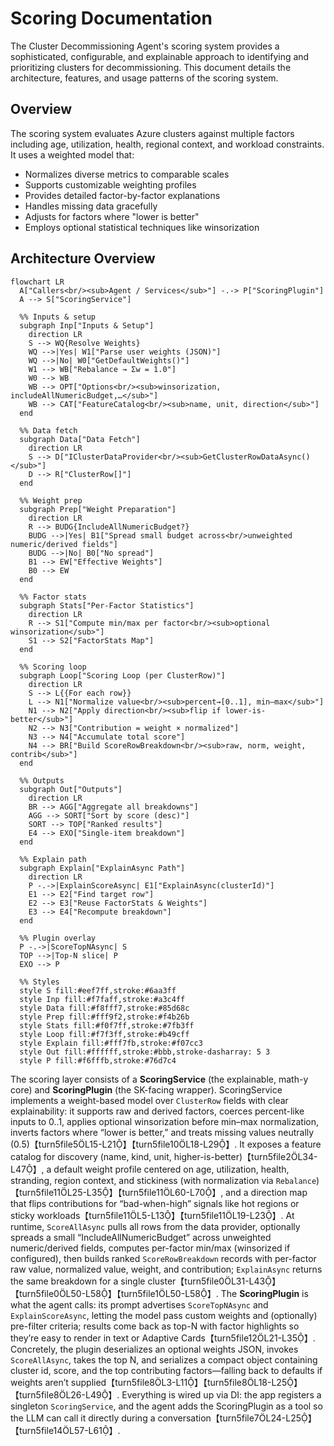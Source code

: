 
# Scoring Documentation

The Cluster Decommissioning Agent's scoring system provides a sophisticated, configurable, and explainable approach to identifying and prioritizing clusters for decommissioning. This document details the architecture, features, and usage patterns of the scoring system.

## Overview

The scoring system evaluates Azure clusters against multiple factors including age, utilization, health, regional context, and workload constraints. It uses a weighted model that:

- Normalizes diverse metrics to comparable scales
- Supports customizable weighting profiles
- Provides detailed factor-by-factor explanations
- Handles missing data gracefully
- Adjusts for factors where "lower is better"
- Employs optional statistical techniques like winsorization

## Architecture Overview

```mermaid
flowchart LR
  A["Callers<br/><sub>Agent / Services</sub>"] -.-> P["ScoringPlugin"]
  A --> S["ScoringService"]

  %% Inputs & setup
  subgraph Inp["Inputs & Setup"]
    direction LR
    S --> WQ{Resolve Weights}
    WQ -->|Yes| W1["Parse user weights (JSON)"]
    WQ -->|No| W0["GetDefaultWeights()"]
    W1 --> WB["Rebalance → Σw = 1.0"]
    W0 --> WB
    WB --> OPT["Options<br/><sub>winsorization, includeAllNumericBudget,…</sub>"]
    WB --> CAT["FeatureCatalog<br/><sub>name, unit, direction</sub>"]
  end

  %% Data fetch
  subgraph Data["Data Fetch"]
    direction LR
    S --> D["IClusterDataProvider<br/><sub>GetClusterRowDataAsync()</sub>"]
    D --> R["ClusterRow[]"]
  end

  %% Weight prep
  subgraph Prep["Weight Preparation"]
    direction LR
    R --> BUDG{IncludeAllNumericBudget?}
    BUDG -->|Yes| B1["Spread small budget across<br/>unweighted numeric/derived fields"]
    BUDG -->|No| B0["No spread"]
    B1 --> EW["Effective Weights"]
    B0 --> EW
  end

  %% Factor stats
  subgraph Stats["Per-Factor Statistics"]
    direction LR
    R --> S1["Compute min/max per factor<br/><sub>optional winsorization</sub>"]
    S1 --> S2["FactorStats Map"]
  end

  %% Scoring loop
  subgraph Loop["Scoring Loop (per ClusterRow)"]
    direction LR
    S --> L{{For each row}}
    L --> N1["Normalize value<br/><sub>percent→[0..1], min–max</sub>"]
    N1 --> N2["Apply direction<br/><sub>flip if lower-is-better</sub>"]
    N2 --> N3["Contribution = weight × normalized"]
    N3 --> N4["Accumulate total score"]
    N4 --> BR["Build ScoreRowBreakdown<br/><sub>raw, norm, weight, contrib</sub>"]
  end

  %% Outputs
  subgraph Out["Outputs"]
    direction LR
    BR --> AGG["Aggregate all breakdowns"]
    AGG --> SORT["Sort by score (desc)"]
    SORT --> TOP["Ranked results"]
    E4 --> EXO["Single-item breakdown"]
  end

  %% Explain path
  subgraph Explain["ExplainAsync Path"]
    direction LR
    P -.->|ExplainScoreAsync| E1["ExplainAsync(clusterId)"]
    E1 --> E2["Find target row"]
    E2 --> E3["Reuse FactorStats & Weights"]
    E3 --> E4["Recompute breakdown"]
  end

  %% Plugin overlay
  P -.->|ScoreTopNAsync| S
  TOP -->|Top-N slice| P
  EXO --> P

  %% Styles
  style S fill:#eef7ff,stroke:#6aa3ff
  style Inp fill:#f7faff,stroke:#a3c4ff
  style Data fill:#f8fff7,stroke:#85d68c
  style Prep fill:#fff9f2,stroke:#f4b26b
  style Stats fill:#f0f7ff,stroke:#7fb3ff
  style Loop fill:#f7f3ff,stroke:#b49cff
  style Explain fill:#fff7fb,stroke:#f07cc3
  style Out fill:#ffffff,stroke:#bbb,stroke-dasharray: 5 3
  style P fill:#f6fffb,stroke:#76d7c4
```



The scoring layer consists of a  **ScoringService** (the explainable, math-y core) and **ScoringPlugin** (the SK-facing wrapper). ScoringService implements a weight-based model over `ClusterRow` fields with clear explainability: it supports raw and derived factors, coerces percent-like inputs to 0..1, applies optional winsorization before min–max normalization, inverts factors where “lower is better,” and treats missing values neutrally (0.5)【turn5file5L15-L21】【turn5file10L18-L29】. It exposes a feature catalog for discovery (name, kind, unit, higher-is-better)【turn5file2L34-L47】, a default weight profile centered on age, utilization, health, stranding, region context, and stickiness (with normalization via `Rebalance`)【turn5file11L25-L35】【turn5file11L60-L70】, and a direction map that flips contributions for “bad-when-high” signals like hot regions or sticky workloads【turn5file11L5-L13】【turn5file11L19-L23】. At runtime, `ScoreAllAsync` pulls all rows from the data provider, optionally spreads a small “IncludeAllNumericBudget” across unweighted numeric/derived fields, computes per-factor min/max (winsorized if configured), then builds ranked `ScoreRowBreakdown` records with per-factor raw value, normalized value, weight, and contribution; `ExplainAsync` returns the same breakdown for a single cluster【turn5file0L31-L43】【turn5file0L50-L58】【turn5file1L50-L58】. The **ScoringPlugin** is what the agent calls: its prompt advertises `ScoreTopNAsync` and `ExplainScoreAsync`, letting the model pass custom weights and (optionally) pre-filter criteria; results come back as top-N with factor highlights so they’re easy to render in text or Adaptive Cards【turn5file12L21-L35】. Concretely, the plugin deserializes an optional weights JSON, invokes `ScoreAllAsync`, takes the top N, and serializes a compact object containing cluster id, score, and the top contributing factors—falling back to defaults if weights aren’t supplied【turn5file8L3-L11】【turn5file8L18-L25】【turn5file8L26-L49】. Everything is wired up via DI: the app registers a singleton `ScoringService`, and the agent adds the ScoringPlugin as a tool so the LLM can call it directly during a conversation【turn5file7L24-L25】【turn5file14L57-L61】.
